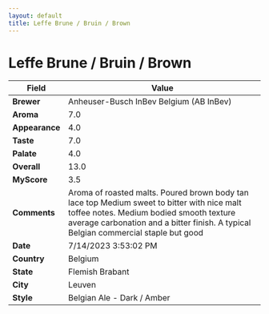 ```yaml
---
layout: default
title: Leffe Brune / Bruin / Brown
---
```


# Leffe Brune / Bruin / Brown

| Field         | Value                                                                                                   |
|---------------|---------------------------------------------------------------------------------------------------------|
| **Brewer**    | Anheuser-Busch InBev Belgium (AB InBev)                                                                                        |
| **Aroma**     | 7.0                                                                                         |
| **Appearance**| 4.0                                                                                    |
| **Taste**     | 7.0                                                                                         |
| **Palate**    | 4.0                                                                                        |
| **Overall**   | 13.0                                                                                       |
| **MyScore**   | 3.5                                                                                       |
| **Comments**  | Aroma of roasted malts. Poured brown body tan lace top Medium sweet to bitter with nice malt toffee notes. Medium bodied smooth texture average carbonation and a bitter finish. A typical Belgian commercial staple but good                                                                                       |
| **Date**      | 7/14/2023 3:53:02 PM                                                                                          |
| **Country**   | Belgium                                                                                       |
| **State**     | Flemish Brabant                                                                                         |
| **City**      | Leuven                                                                                          |
| **Style**     | Belgian Ale - Dark / Amber                                                                                         |
